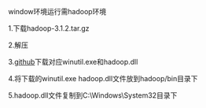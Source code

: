 window环境运行需hadoop环境

1.下载hadoop-3.1.2.tar.gz

2.解压

3.[github](https://github.com/cdarlint/winutils)下载对应winutil.exe和hadoop.dll

4.将下载的winutil.exe hadoop.dll文件放到hadoop/bin目录下

5.hadoop.dll文件复制到C:\Windows\System32目录下